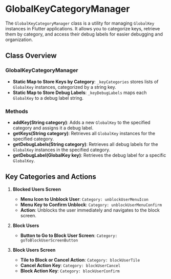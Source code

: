 # GlobalKeyCategoryManager

The `GlobalKeyCategoryManager` class is a utility for managing `GlobalKey` instances in Flutter applications. It allows
you to categorize keys, retrieve them by category, and access their debug labels for easier debugging and organization.

## Class Overview

### GlobalKeyCategoryManager

- **Static Map to Store Keys by Category**: `_keyCategories` stores lists of `GlobalKey` instances, categorized by a
  string key.
- **Static Map to Store Debug Labels**: `_keyDebugLabels` maps each `GlobalKey` to a debug label string.

### Methods

- **addKey(String category)**: Adds a new `GlobalKey` to the specified category and assigns it a debug label.
- **getKeys(String category)**: Retrieves all `GlobalKey` instances for the specified category.
- **getDebugLabels(String category)**: Retrieves all debug labels for the `GlobalKey` instances in the specified
  category.
- **getDebugLabel(GlobalKey key)**: Retrieves the debug label for a specific `GlobalKey`.

## Key Categories and Actions

1. **Blocked Users Screen**
    - **Menu Icon to Unblock User**: `Category: unblockUserMenuIcon`
    - **Menu Key to Confirm Unblock**: `Category: unblockUserMenuConfirm`
    - **Action**: Unblocks the user immediately and navigates to the block screen.

2. **Block Users**
    - **Button to Go to Block User Screen**: `Category: goToBlockUserScreenButton`

3. **Block Users Screen**
    - **Tile to Block or Cancel Action**: `Category: blockUserTile`
    - **Cancel Action Key**: `Category: blockUserCancel`
    - **Block Action Key**: `Category: blockUserConfirm`